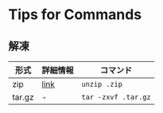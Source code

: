 # Tips for Commands

## 解凍
| 形式 | 詳細情報 | コマンド |
| ---- | -------- | -------- |
| zip | [link](https://www.atmarkit.co.jp/ait/articles/1607/26/news014.html) | `unzip .zip` |
| tar.gz | - | `tar -zxvf .tar.gz` |